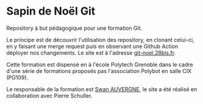 # Sapin de Noël Git
Repository à but pédagogique pour une formation Git.

Le principe est de découvrir l'utilisation des repository, en clonant celui-ci, en y faisant une merge request puis en observant une Github Action déployer nos changements.
Le site est à l'adresse [git-noel.28bis.fr](https://git-noel.28bis.fr).

Cette formation est dispensé en à l'école Polytech Grenoble dans le cadre d'une série de formations proposés pas l'association Polybot en salle CIX (PG109).

Le responsable de la formation est [Swan AUVERGNE](mailto:swan.auvergne@gmail.com), le site a été réalisé en collaboration avec Pierre Schuller.
